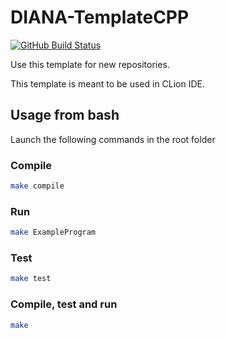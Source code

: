 # DIANA-TemplateCPP

[![GitHub Build Status](https://github.com/team-diana/DIANA-TemplateCPP/workflows/C/C++%20CI/badge.svg)](https://github.com/team-diana/DIANA-TemplateCPP/actions)

Use this template for new repositories.

This template is meant to be used in CLion IDE.

## Usage from bash

Launch the following commands in the root folder

### Compile

```bash
make compile
```

### Run

```bash
make ExampleProgram
```

### Test

```bash
make test
```

### Compile, test and run

```bash
make
```
